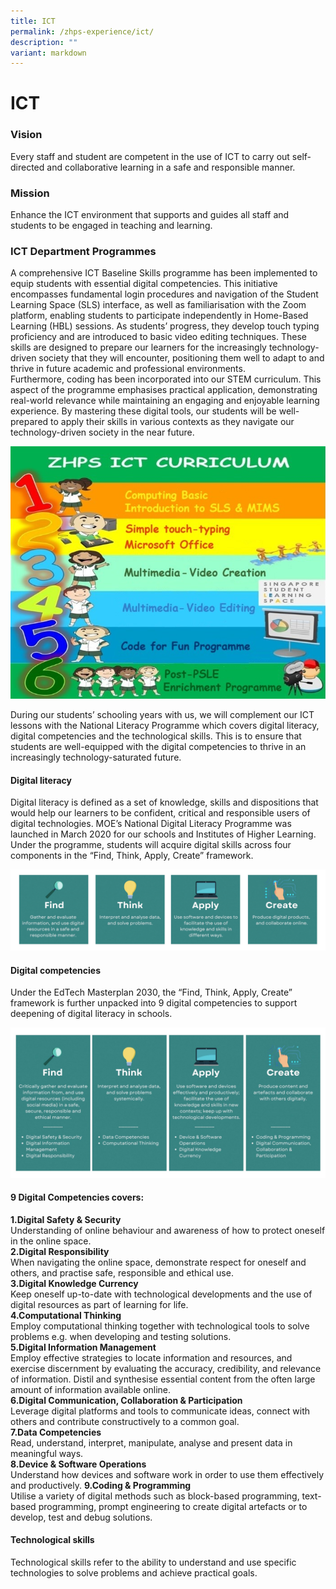 ```yaml
---
title: ICT
permalink: /zhps-experience/ict/
description: ""
variant: markdown
---
```

#  ICT

### Vision

Every staff and student are competent in the use of ICT to carry out self-directed and collaborative learning in a safe and responsible manner.  

### Mission


Enhance the ICT environment that supports and guides all staff and students to be engaged in teaching and learning.  

### ICT Department Programmes

A comprehensive ICT Baseline Skills programme has been implemented to equip students with essential digital competencies. This initiative encompasses fundamental login procedures and navigation of the Student Learning Space (SLS) interface, as well as familiarisation with the Zoom platform, enabling students to participate independently in Home-Based Learning (HBL) sessions.
As students’ progress, they develop touch typing proficiency and are introduced to basic video editing techniques. These skills are designed to prepare our learners for the increasingly technology-driven society that they will encounter, positioning them well to adapt to and thrive in future academic and professional environments.<br>
Furthermore, coding has been incorporated into our STEM curriculum. This aspect of the programme emphasises practical application, demonstrating real-world relevance while maintaining an engaging and enjoyable learning experience. By mastering these digital tools, our students will be well-prepared to apply their skills in various contexts as they navigate our technology-driven society in the near future.<br>

![](/images/ZHPS%20Experience/ICT/ICTProgram1.jpg)

During our students’ schooling years with us, we will complement our ICT lessons with the National Literacy Programme which covers digital literacy, digital competencies and the technological skills. This is to ensure that students are well-equipped with the digital competencies to thrive in an increasingly technology-saturated future.

#### Digital literacy
Digital literacy is defined as a set of knowledge, skills and dispositions that would help our learners to be confident, critical and responsible users of digital technologies.
MOE’s National Digital Literacy Programme was launched in March 2020 for our schools and Institutes of Higher Learning. Under the programme, students will acquire digital skills across four components in the “Find, Think, Apply, Create” framework.

![](/images/ZHPS%20Experience/ICT/ICTProgram2.png)

#### Digital competencies
Under the EdTech Masterplan 2030, the “Find, Think, Apply, Create” framework is further unpacked into 9 digital competencies to support deepening of digital literacy in schools.

![](/images/ZHPS%20Experience/ICT/ICTProgram3.jpg)

#### 9 Digital Competencies covers:

**1.Digital Safety &amp; Security**<br>
Understanding of online behaviour and awareness of how to protect oneself in the online space.<br>
**2.Digital Responsibility**<br>
When navigating the online space, demonstrate respect for oneself and others, and practise safe, responsible and ethical use.<br>
**3.Digital Knowledge Currency**<br>
Keep oneself up-to-date with technological developments and the use of digital resources as part of learning for life.<br>
**4.Computational Thinking**<br>
Employ computational thinking together with technological tools to solve problems e.g. when developing and testing solutions.<br>
**5.Digital Information Management**<br>
Employ effective strategies to locate information and resources, and exercise discernment by evaluating the accuracy, credibility, and relevance of information. Distil and synthesise essential content from the often large amount of information available online.<br>
**6.Digital Communication, Collaboration &amp; Participation**<br>
Leverage digital platforms and tools to communicate ideas, connect with others and contribute constructively to a common goal.<br>
**7.Data Competencies**<br>
Read, understand, interpret, manipulate, analyse and present data in meaningful ways.<br>
**8.Device &amp; Software Operations**<br>
Understand how devices and software work in order to use them effectively and productively.
**9.Coding &amp; Programming**<br>
Utilise a variety of digital methods such as block-based programming, text-based programming, prompt engineering to create digital artefacts or to develop, test and debug solutions.<br>

#### Technological skills
Technological skills refer to the ability to understand and use specific technologies to solve problems and achieve practical goals.